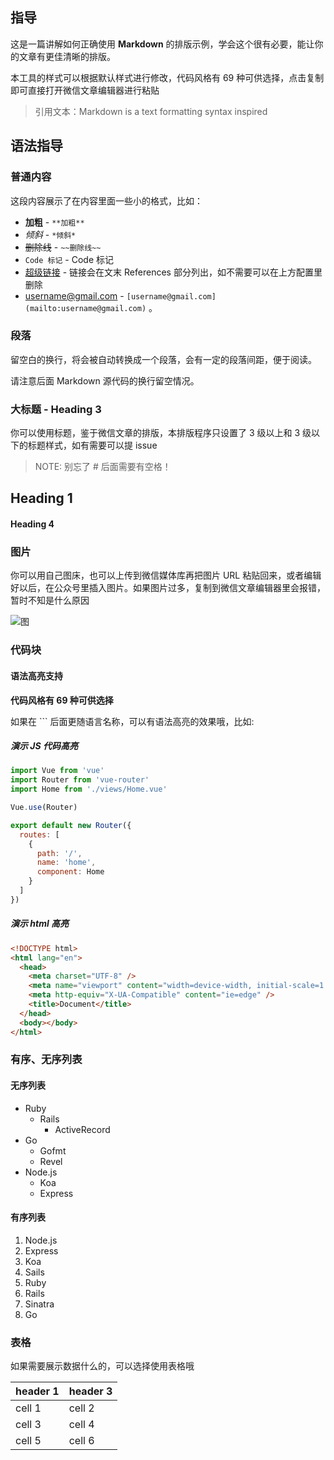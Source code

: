 ## 指导

这是一篇讲解如何正确使用 **Markdown** 的排版示例，学会这个很有必要，能让你的文章有更佳清晰的排版。

本工具的样式可以根据默认样式进行修改，代码风格有 69 种可供选择，点击复制即可直接打开微信文章编辑器进行粘贴

> 引用文本：Markdown is a text formatting syntax inspired

## 语法指导

### 普通内容

这段内容展示了在内容里面一些小的格式，比如：

- **加粗** - `**加粗**`
- _倾斜_ - `*倾斜*`
- ~~删除线~~ - `~~删除线~~`
- `Code 标记` - Code 标记
- [超级链接](http://github.com) - 链接会在文末 References 部分列出，如不需要可以在上方配置里删除
- [username@gmail.com](mailto:username@gmail.com) - `[username@gmail.com](mailto:username@gmail.com)`
  。

### 段落

留空白的换行，将会被自动转换成一个段落，会有一定的段落间距，便于阅读。

请注意后面 Markdown 源代码的换行留空情况。

### 大标题 - Heading 3

你可以使用标题，鉴于微信文章的排版，本排版程序只设置了 3 级以上和 3 级以下的标题样式，如有需要可以提 issue

> NOTE: 别忘了 # 后面需要有空格！

## Heading 1

#### Heading 4

### 图片

你可以用自己图床，也可以上传到微信媒体库再把图片 URL 粘贴回来，或者编辑好以后，在公众号里插入图片。如果图片过多，复制到微信文章编辑器里会报错，暂时不知是什么原因

![图](https://res.wx.qq.com/mpres/zh_CN/htmledition/pages/login/loginpage/images/bg_banner4273fb.png)

### 代码块

#### 语法高亮支持

**代码风格有 69 种可供选择**

如果在 \`\`\` 后面更随语言名称，可以有语法高亮的效果哦，比如:

##### 演示 JS 代码高亮

```js
import Vue from 'vue'
import Router from 'vue-router'
import Home from './views/Home.vue'

Vue.use(Router)

export default new Router({
  routes: [
    {
      path: '/',
      name: 'home',
      component: Home
    }
  ]
})
```

##### 演示 html 高亮

```html
<!DOCTYPE html>
<html lang="en">
  <head>
    <meta charset="UTF-8" />
    <meta name="viewport" content="width=device-width, initial-scale=1.0" />
    <meta http-equiv="X-UA-Compatible" content="ie=edge" />
    <title>Document</title>
  </head>
  <body></body>
</html>
```

### 有序、无序列表

#### 无序列表

- Ruby
  - Rails
    - ActiveRecord
- Go
  - Gofmt
  - Revel
- Node.js
  - Koa
  - Express

#### 有序列表

1. Node.js
1. Express
1. Koa
1. Sails
1. Ruby
1. Rails
1. Sinatra
1. Go

### 表格

如果需要展示数据什么的，可以选择使用表格哦

| header 1 | header 3 |
| -------- | -------- |
| cell 1   | cell 2   |
| cell 3   | cell 4   |
| cell 5   | cell 6   |
